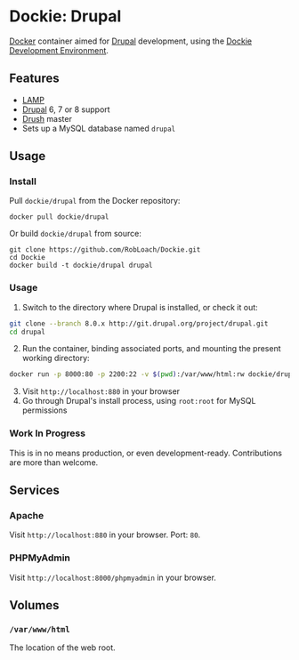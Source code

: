 # Dockie: Drupal

[Docker](http://docker.com) container aimed for [Drupal](http://drupal.org) development, using the [Dockie Development Environment](http://github.com/robloach/dockie).


## Features

* [LAMP](../lamp)
* [Drupal](http://drupal.org) 6, 7 or 8 support
* [Drush](http://github.com/drush-ops/drush) master
* Sets up a MySQL database named `drupal`


## Usage

### Install

Pull `dockie/drupal` from the Docker repository:

    docker pull dockie/drupal

Or build `dockie/drupal` from source:

    git clone https://github.com/RobLoach/Dockie.git
    cd Dockie
    docker build -t dockie/drupal drupal


### Usage

1. Switch to the directory where Drupal is installed, or check it out:

  ``` bash
  git clone --branch 8.0.x http://git.drupal.org/project/drupal.git
  cd drupal
  ```

2. Run the container, binding associated ports, and mounting the present working
directory:

  ``` bash
  docker run -p 8000:80 -p 2200:22 -v $(pwd):/var/www/html:rw dockie/drupal
  ```

3. Visit `http://localhost:880` in your browser
4. Go through Drupal's install process, using `root:root` for MySQL permissions


### Work In Progress

This is in no means production, or even development-ready. Contributions are
more than welcome.


## Services

### Apache

Visit `http://localhost:880` in your browser. Port: `80`.

### PHPMyAdmin

Visit `http://localhost:8000/phpmyadmin` in your browser.


## Volumes

### `/var/www/html`
The location of the web root.
